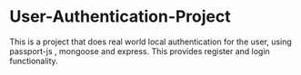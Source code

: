 # User-Authentication-Project

This is a project that does real world local authentication for the user, using passport-js , mongoose and express. This provides register and login functionality.
